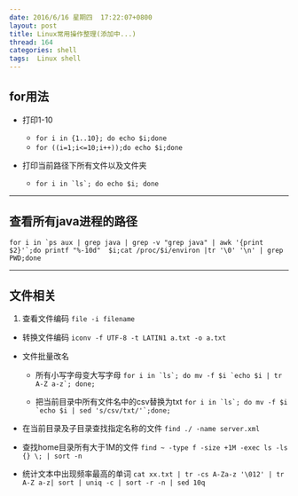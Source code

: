 ```yaml
---
date: 2016/6/16 星期四  17:22:07+0800
layout: post
title: Linux常用操作整理(添加中...)
thread: 164
categories: shell
tags:  Linux shell
---
```


for用法
------
- 打印1-10
	- `for i in {1..10}; do echo $i;done`
	- `for ((i=1;i<=10;i++));do echo $i;done`

- 打印当前路径下所有文件以及文件夹
	- ```for i in `ls`; do echo $i; done ```

---

查看所有java进程的路径
------

```
for i in `ps aux | grep java | grep -v "grep java" | awk '{print $2}'`;do printf "%-10d"  $i;cat /proc/$i/environ |tr '\0' '\n' | grep PWD;done
```

---

文件相关
------
1. 查看文件编码
`file -i filename`

- 转换文件编码
`iconv -f UTF-8 -t LATIN1 a.txt -o a.txt`

- 文件批量改名
	- 所有小写字母变大写字母
	```for i in `ls`; do mv -f $i `echo $i | tr A-Z a-z`; done;```

	- 把当前目录中所有文件名中的csv替换为txt
	```for i in `ls`; do mv -f $i `echo $i | sed 's/csv/txt/'`;done;```

- 在当前目录及子目录查找指定名称的文件
`find ./ -name server.xml`

- 查找home目录所有大于1M的文件
`find ~ -type f -size +1M -exec ls -ls {} \; | sort -n`

- 统计文本中出现频率最高的单词
`cat xx.txt | tr -cs A-Za-z '\012' | tr A-Z a-z| sort | uniq -c | sort -r -n | sed 10q`

